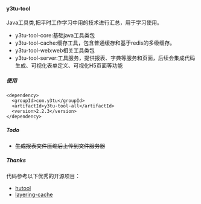 #### y3tu-tool
Java工具类,把平时工作学习中用的技术进行汇总，用于学习使用。

* y3tu-tool-core:基础java工具类包
* y3tu-tool-cache:缓存工具，包含普通缓存和基于redis的多级缓存。
* y3tu-tool-web:web相关工具类包
* y3tu-tool-server:工具服务，提供报表、字典等服务和页面，后续会集成代码生成、可视化表单定义、可视化H5页面等功能

##### 使用

    <dependency>
      <groupId>com.y3tu</groupId>
      <artifactId>y3tu-tool-all</artifactId>
      <version>2.2.3</version>
    </dependency>

##### Todo 
* ~~生成报表文件压缩后上传到文件服务器~~ 

##### Thanks
代码参考以下优秀的开源项目：
- [hutool](https://gitee.com/loolly/hutool)
- [layering-cache](https://github.com/xiaolyuh/layering-cache) 


